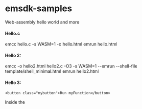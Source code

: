 # emsdk-samples
Web-assembly hello world and more

#### Hello.c
emcc hello.c -s WASM=1 -o hello.html
emrun hello.html

#### Hello 2:
emcc -o hello2.html hello2.c -O3 -s WASM=1 --emrun --shell-file template/shell_minimal.html
emrun hello2.html
#### Hello 3:

`<button class="mybutton">Run myFunction</button>`

Inside the <script type='text/javascript'> - tag

```
document.querySelector('.mybutton').addEventListener('click', function(){
  alert('check console');
  var result = Module.ccall('myFunction', // name of C function 
                             null, // return type
                             null, // argument types
                             null); // arguments
});
```
emcc -o hello.html hello.c -O3 -s WASM=1 --emrun --shell-file template/shell_minimal.html -s NO_EXIT_RUNTIME=1  -s EXTRA_EXPORTED_RUNTIME_METHODS=‘[“ccall”]’

#### Use of Sobel library
Find edges of images from a live frame.
Pre-compiled, just run -
`emrun index.html`

## Other examples:

`https://d2jta7o2zej4pf.cloudfront.net/`

`https://editor.construct.net/`


## Challange:
If you dare to compile quickbooks desktop to run on browser then please contact me 
### @ranadeep_bhuyan
